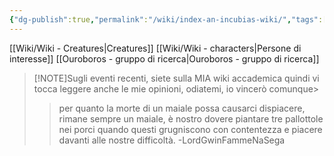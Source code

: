 ```yaml
---
{"dg-publish":true,"permalink":"/wiki/index-an-incubias-wiki/","tags":["gardenEntry"]}
---
```


[[Wiki/Wiki - Creatures\|Creatures]]
[[Wiki/Wiki - characters\|Persone di interesse]]
[[Ouroboros - gruppo di ricerca\|Ouroboros - gruppo di ricerca]]


> [!NOTE]Sugli eventi recenti, siete sulla MIA wiki accademica quindi vi tocca leggere anche le mie opinioni, odiatemi, io vincerò comunque>
> > per quanto la morte di un maiale possa causarci dispiacere, rimane sempre un maiale, è nostro dovere piantare tre pallottole nei porci quando questi grugniscono con contentezza e piacere davanti alle nostre difficoltà. -LordGwinFammeNaSega

